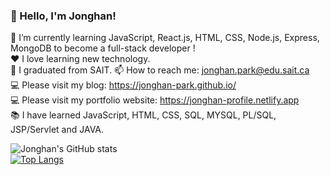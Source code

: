 ### 👋 Hello, I'm Jonghan!

🌱 I’m currently learning JavaScript, React.js, HTML, CSS, Node.js, Express, MongoDB to become a full-stack developer !   
❤️ I love learning new technology.  
📝 I graduated from SAIT.
📫 How to reach me: jonghan.park@edu.sait.ca  
💻 Please visit my blog: https://jonghan-park.github.io/  
💻 Please visit my portfolio website: https://jonghan-profile.netlify.app   
📚 I have learned JavaScript, HTML, CSS, SQL, MYSQL, PL/SQL, JSP/Servlet and JAVA.

![Jonghan's GitHub stats](https://github-readme-stats.vercel.app/api?username=Jonghan-park&count_private=true&show_icons=true&theme=radical)  
[![Top Langs](https://github-readme-stats.vercel.app/api/top-langs/?username=Jonghan-park&theme=radical&layout=compact)](https://github.com/Jonghan-park/github-readme-stats)

<!--

- 🔭 I’m currently working on ...
- 🌱 I’m currently learning ...
- 👯 I’m looking to collaborate on ...
- 🤔 I’m looking for help with ...
- 💬 Ask me about ...
- 📫 How to reach me: ...
- 😄 Pronouns: ...
- ⚡ Fun fact: ...
-->
 
